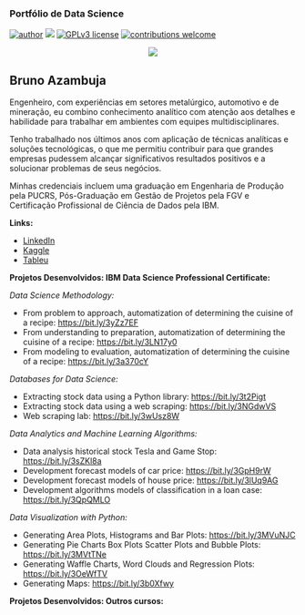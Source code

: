 ### Portfólio de Data Science
[![author](https://img.shields.io/badge/author-brunoazambuja-red.svg)](https://www.linkedin.com/in/brunoazambuja) [![](https://img.shields.io/badge/python-3.5+-blue.svg)](https://www.python.org/downloads/release/python-365/) [![GPLv3 license](https://img.shields.io/badge/License-GPLv3-blue.svg)](http://perso.crans.org/besson/LICENSE.html) [![contributions welcome](https://img.shields.io/badge/contributions-welcome-brightgreen.svg?style=flat)](https://github.com/brunoazambuja)

<p align="center">
  <img src="https://github.com/BrunoAzambuja/template_portfolio/blob/main/banner.jpg" >
</p>

## Bruno Azambuja

Engenheiro, com experiências em setores metalúrgico, automotivo e de mineração, eu combino conhecimento analítico com atenção aos detalhes e habilidade para trabalhar em ambientes com equipes multidisciplinares.

Tenho trabalhado nos últimos anos com aplicação de técnicas analíticas e soluções tecnológicas, o que me permitiu contribuir para que grandes empresas pudessem alcançar significativos resultados positivos e a solucionar problemas de seus negócios.

Minhas credenciais incluem uma graduação em Engenharia de Produção pela PUCRS, Pós-Graduação em Gestão de Projetos pela FGV e Certificação Profissional de Ciência de Dados pela IBM.

**Links:**
* [LinkedIn](https://www.linkedin.com/in/brunoazambuja)
* [Kaggle](https://www.kaggle.com/brunoazambuja)
* [Tableu](https://public.tableau.com/app/profile/bruno.azambuja)



**Projetos Desenvolvidos: IBM Data Science Professional Certificate:**

*Data Science Methodology:*
* From problem to approach, automatization of determining the cuisine of a recipe: https://bit.ly/3yZz7EF
* From understanding to preparation, automatization of determining the cuisine of a recipe:  https://bit.ly/3LN17y0
* From modeling to evaluation, automatization of determining the cuisine of a recipe: https://bit.ly/3a370cY

*Databases for Data Science:*
* Extracting stock data using a Python library: https://bit.ly/3t2Pigt
* Extracting stock data using a web scraping: https://bit.ly/3NGdwVS
* Web scraping lab: https://bit.ly/3wUsz8W

*Data Analytics and Machine Learning Algorithms:*
* Data analysis historical stock Tesla and Game Stop: https://bit.ly/3sZKl8a
* Development forecast models of car price: https://bit.ly/3GpH9rW
* Development forecast models of house price: https://bit.ly/3lUq9AG
* Development algorithms models of classification in a loan case: https://bit.ly/3QpQMLO

*Data Visualization with Python:*
* Generating Area Plots, Histograms and Bar Plots: https://bit.ly/3MVuNJC
* Generating Pie Charts Box Plots Scatter Plots and Bubble Plots: https://bit.ly/3MVtTNe
* Generating Waffle Charts, Word Clouds and Regression Plots: https://bit.ly/3OeWfTV
* Generating Maps: https://bit.ly/3b0Xfwy

**Projetos Desenvolvidos: Outros cursos:**

